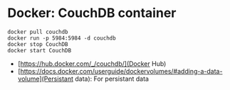 # Docker: CouchDB container

```
docker pull couchdb
docker run -p 5984:5984 -d couchdb
docker stop CouchDB
docker start CouchDB
```

*   [https://hub.docker.com/_/couchdb/](Docker Hub)
*   [https://docs.docker.com/userguide/dockervolumes/#adding-a-data-volume](Persistant data): For persistant data
